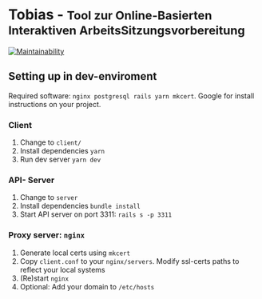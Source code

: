 # Tobias - <small>Tool zur Online-Basierten Interaktiven ArbeitsSitzungsvorbereitung</small>

[![Maintainability](https://api.codeclimate.com/v1/badges/546f14bca0cac2af9133/maintainability)](https://codeclimate.com/github/FachschaftMathPhys/tobias/maintainability)

## Setting up in dev-enviroment

Required software: `nginx postgresql rails yarn mkcert`. Google for install instructions on your project.

### Client

1. Change to `client/`
2. Install dependencies `yarn`
3. Run dev server `yarn dev`

### API- Server

1. Change to `server`
2. Install dependencies `bundle install`
3. Start API server on port 3311: `rails s -p 3311`

### Proxy server: `nginx`

1. Generate local certs using `mkcert`
2. Copy `client.conf` to your `nginx/servers`. Modify ssl-certs paths to reflect your local systems
3. (Re)start `nginx`
4. Optional: Add your domain to `/etc/hosts`
